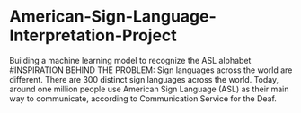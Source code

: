 # American-Sign-Language-Interpretation-Project
Building a machine learning model to recognize the ASL alphabet
#INSPIRATION BEHIND THE PROBLEM:
Sign languages across the world are different. There are 300 distinct sign languages across the world. Today, around one million people use 
American Sign Language (ASL) as their main way to communicate, according to Communication Service for the Deaf.

